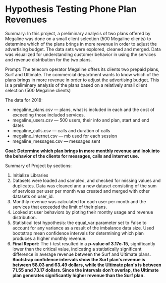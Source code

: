 # Hypothesis Testing Phone Plan Revenues
Summary: In this project, a preliminary analysis of two plans offered by Megaline was done on a small client selection (500 Megaline clients) to determine which of the plans brings in more revenue in order to adjust the advertising budget. The data sets were explored, cleaned and merged. Data was visualized for understanding customer behavior in using the services and revenue distribution for the two plans.

Prompt: The telecom operator Megaline offers its clients two prepaid plans, Surf and Ultimate. The commercial department wants to know which of the plans brings in more revenue in order to adjust the advertising budget. This is a preliminary analysis of the plans based on a relatively small client selection (500 Megaline clients)

The data for 2018:
* megaline_plans.csv — plans, what is included in each and the cost of exceeding those included services.
* megaline_users.csv — 500 users, their info and plan, start and end dates
* megaline_calls.csv — calls and duration of calls
* megaline_internet.csv — mb used for each session
* megaline_messages.csv — messages sent

**Goal: Determine which plan brings in more monthly revenue and look into the behavior of the clients for messages, calls and internet use.**

Summary of Project by sections:
1. Initialize Libraries
2. Datasets were loaded and sampled, and checked for missing values and duplicates. Data was cleaned and a new dataset consisting of the sum of services per user per month was created and merged with other datasets on user_id.
3. Monthly revenue was calculated for each user per month and the services that exceeded the limit of their plans. 
4. Looked at user behaviors by ploting their monthy usage and revenue distribution.
5. Statistical test hypothesis: the equal_var parameter set to False to account for any variance as a result of the imbalance data size. Used bootstrap mean confidence intervals for determining which plan produces a higher monthly revenue.
6. <b>Final Report:</b> The t-test resulted in a <b>p-value of 3.17e-15</b>, significantly lower than the critical value, indicating a statistically significant difference in average revenue between the Surf and Ultimate plans. <b>Bootstrap confidence intervals<b> show the Surf plan's revenue is between 58.03 and 63.49 dollars, while the Ultimate plan's is between 71.55 and 73.17 dollars. Since the <b>intervals don't overlap</b>, the <b>Ultimate plan generates significantly higher revenue than the Surf plan</b>.

